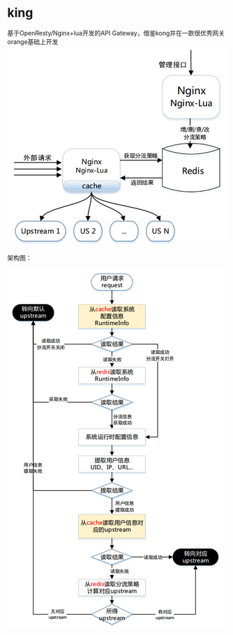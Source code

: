 # king
基于OpenResty/Nginx+lua开发的API Gateway，借鉴kong并在一款很优秀网关 orange基础上开发 
![架构图](https://github.com/3zamn/king/blob/master/%E5%BE%AE%E4%BF%A1%E5%9B%BE%E7%89%87_20200629232150.png) 

架构图：

![鉴权时序图](https://github.com/3zamn/king/blob/master/%E5%BE%AE%E4%BF%A1%E5%9B%BE%E7%89%87_20200629232156.png) 
